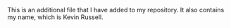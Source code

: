 This is an additional file that I have added to my repository.
It also contains my name, which is Kevin Russell.

